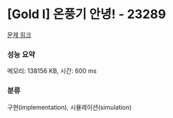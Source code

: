 # [Gold I] 온풍기 안녕! - 23289 

[문제 링크](https://www.acmicpc.net/problem/23289) 

### 성능 요약

메모리: 138156 KB, 시간: 600 ms

### 분류

구현(implementation), 시뮬레이션(simulation)

